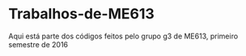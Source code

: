 # Trabalhos-de-ME613
Aqui está parte dos códigos feitos pelo grupo g3 de ME613, primeiro semestre de 2016

